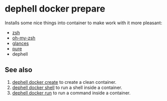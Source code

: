 # dephell docker prepare

Installs some nice things into container to make work with it more pleasant:

+ [zsh](https://en.wikipedia.org/wiki/Z_shell)
+ [oh-my-zsh](https://ohmyz.sh/)
+ [glances](https://nicolargo.github.io/glances/)
+ [pure](https://github.com/sindresorhus/pure)
+ dephell

## See also

1. [dephell docker create](cmd-docker-create) to create a clean container.
1. [dephell docker shell](cmd-docker-shell) to run a shell inside a container.
1. [dephell docker run](cmd-docker-run) to run a command inside a container.
